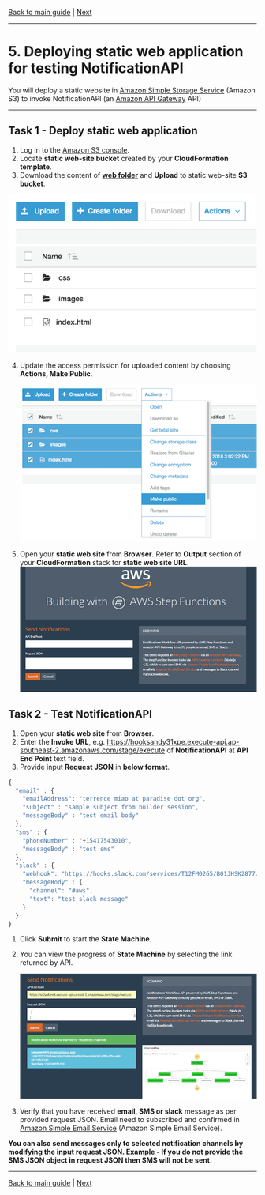 [Back to main guide](../README.md) | [Next](optional-manual-approval.md)

___

# 5. Deploying static web application for testing NotificationAPI

You will deploy a static website in [Amazon Simple Storage Service](https://aws.amazon.com/s3/) (Amazon S3) to invoke NotificationAPI (an [Amazon API Gateway](https://aws.amazon.com/api-gateway/) API)

___

## Task 1 - Deploy static web application

1.	Log in to the [Amazon S3 console](https://console.aws.amazon.com/s3/home).
2.  Locate **static web-site bucket** created by your **CloudFormation template**.
3.	Download the content of **[web folder](../src/web/)** and **Upload** to static web-site **S3 bucket**.

![S3 website](images/s3-buck.png)

4.  Update the access permission for uploaded content by choosing **Actions, Make Public**.

    ![Public Access for S3 website](images/s3-permission.png)

5. Open your **static web site** from **Browser**. Refer to **Output** section of your **CloudFormation** stack for **static web site URL**.
    ![S3 website](images/web-site.png)

## Task 2 - Test NotificationAPI

1. Open your **static web site** from **Browser**.
2. Enter the **Invoke URL**, e.g. https://hooksandy31xpe.execute-api.ap-southeast-2.amazonaws.com/stage/execute of **NotificationAPI** at **API End Point** text field.
3. Provide input **Request JSON** in **below format**.

```JavaScript
{
  "email" : {
    "emailAddress": "terrence miao at paradise dot org",
    "subject" : "sample subject from builder session",
    "messageBody" : "test email body"
  },
  "sms" : {
    "phoneNumber" : "+15417543010",
    "messageBody" : "test sms"
  },
  "slack" : {
    "webhook": "https://hooks.slack.com/services/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",
    "messageBody" : {
      "channel": "#aws",
      "text": "test slack message"
    }
  }
}
```

1. Click **Submit** to start the **State Machine**.
2. You can view the progress of **State Machine** by selecting the link returned by API.

    ![Result](images/result.png)

3. Verify that you have received **email, SMS or slack** message as per provided request JSON. Email need to subscribed and confirmed in [Amazon Simple Email Service](https://aws.amazon.com/ses/) (Amazon Simple Email Service).

**You can also send messages only to selected notification channels by modifying the input request JSON. Example - If you do not provide the SMS JSON object in request JSON then SMS will not be sent.**

___

[Back to main guide](../README.md) | [Next](optional-manual-approval.md)
